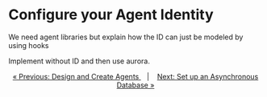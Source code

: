 # Configure your Agent Identity

We need agent libraries but explain how the ID can just be modeled by using hooks

Implement without ID and then use aurora.


 <p align="center">
   <a href="design_create.md">&laquo; Previous: Design and Create Agents </a> &nbsp;&nbsp;&nbsp;|&nbsp;&nbsp;&nbsp; <a href="async_db.md">Next: Set up an Asynchronous Database &raquo;</a>
 </p>